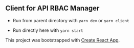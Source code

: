 ## Client for API RBAC Manager

- Run from parent directory with `yarn dev` or `yarn client` 

- Run directly here with `yarn start`



This project was bootstrapped with [Create React App](https://github.com/facebook/create-react-app).